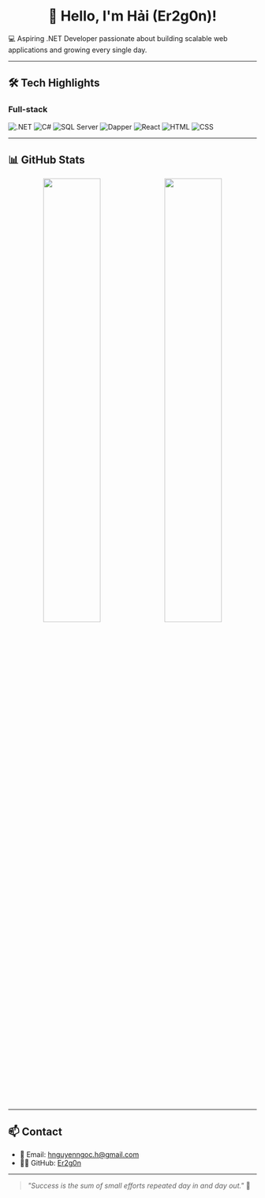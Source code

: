<h1 align="center">👋 Hello, I'm Hải (Er2g0n)!</h1>

💻 Aspiring .NET Developer passionate about building scalable web applications and growing every single day.

---

## 🛠️ Tech Highlights

### Full-stack
![.NET](https://img.shields.io/badge/-NET-512BD4?style=flat&logo=dotnet&logoColor=white)
![C#](https://img.shields.io/badge/-CSharp-239120?style=flat&logo=csharp&logoColor=white)
![SQL Server](https://img.shields.io/badge/-SQL--Server-CC2927?style=flat&logo=microsoftsqlserver&logoColor=white)
![Dapper](https://img.shields.io/badge/-Dapper-0085CA?style=flat&logo=data:image/svg+xml;base64,PHN2ZyBmaWxsPSIjZmZmIiB2aWV3Qm94PSIwIDAgMTYwIDQwIiB4bWxucz0iaHR0cDovL3d3dy53My5vcmcvMjAwMC9zdmciPjxwYXRoIGQ9Ik0wIDBoMTYwdjQwSDB6Ii8+PC9zdmc+)
![React](https://img.shields.io/badge/-React-61DAFB?style=flat&logo=react&logoColor=black)
![HTML](https://img.shields.io/badge/-HTML5-E34F26?style=flat&logo=html5&logoColor=white)
![CSS](https://img.shields.io/badge/-CSS3-1572B6?style=flat&logo=css3&logoColor=white)

---

## 📊 GitHub Stats

<div align="center">
  <img src="https://github-readme-stats.vercel.app/api?username=Er2g0n&show_icons=true&theme=radical" width="48%" />
  <img src="https://github-readme-stats.vercel.app/api/top-langs/?username=Er2g0n&layout=compact&theme=radical" width="48%" />
</div>

---

## 📫 Contact

- 📧 Email: [hnguyenngoc.h@gmail.com](mailto:hnguyenngoc.h@gmail.com)
- 🧑‍💻 GitHub: [Er2g0n](https://github.com/Er2g0n)

---

> *"Success is the sum of small efforts repeated day in and day out."* 💭
